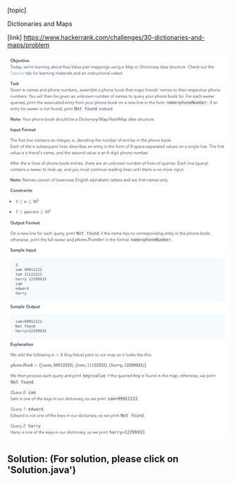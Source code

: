 [topic]

Dictionaries and Maps

[link]
https://www.hackerrank.com/challenges/30-dictionaries-and-maps/problem


![Alt text](../../../../../../resources/thirty.days.of.code/question-8.png?raw=true "Title")


## Solution: (For solution, please click on 'Solution.java')